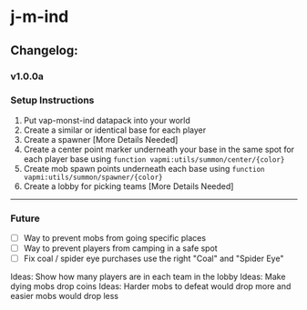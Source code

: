 # j-m-ind

## Changelog:

### v1.0.0a

### Setup Instructions
1. Put vap-monst-ind datapack into your world
1. Create a similar or identical base for each player
1. Create a spawner [More Details Needed]
1. Create a center point marker underneath your base in the same spot for each player base using `function vapmi:utils/summon/center/{color}`
1. Create mob spawn points underneath each base using `function vapmi:utils/summon/spawner/{color}`
1. Create a lobby for picking teams [More Details Needed]

---

### Future
- [ ] Way to prevent mobs from going specific places
- [ ] Way to prevent players from camping in a safe spot
- [ ] Fix coal / spider eye purchases use the right "Coal" and "Spider Eye"

Ideas: Show how many players are in each team in the lobby
Ideas: Make dying mobs drop coins
Ideas: Harder mobs to defeat would drop more and easier mobs would drop less

